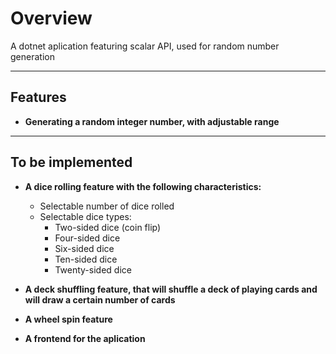 # Overview

A dotnet aplication featuring scalar API, used for random number generation

---

## Features

- **Generating a random integer number, with adjustable range**

---

## To be implemented

- **A dice rolling feature with the following characteristics:**
  - Selectable number of dice rolled
  - Selectable dice types:
    - Two-sided dice (coin flip)
    - Four-sided dice
    - Six-sided dice
    - Ten-sided dice
    - Twenty-sided dice

   
- **A deck shuffling feature, that will shuffle a deck of playing cards and will draw a certain number of cards**
- **A wheel spin feature**
- **A frontend for the aplication**
